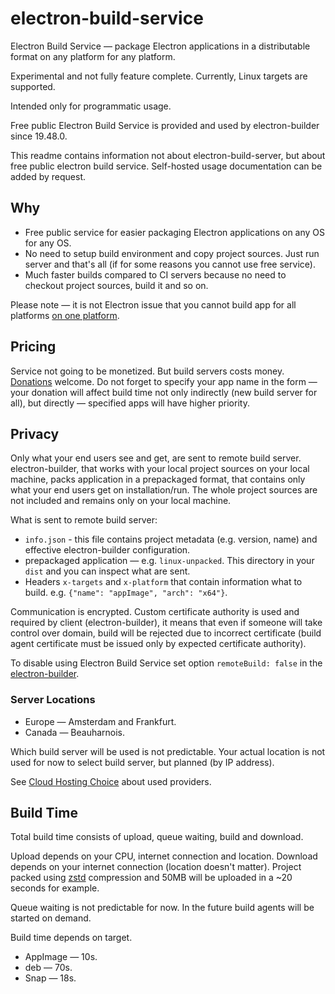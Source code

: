 # electron-build-service

Electron Build Service — package Electron applications in a distributable format on any platform for any platform.

Experimental and not fully feature complete. Currently, Linux targets are supported.

Intended only for programmatic usage.

Free public Electron Build Service is provided and used by electron-builder since 19.48.0.

This readme contains information not about electron-build-server, but about free public electron build service. Self-hosted usage documentation can be added by request. 

## Why

* Free public service for easier packaging Electron applications on any OS for any OS.
* No need to setup build environment and copy project sources. Just run server and that's all (if for some reasons you cannot use free service).
* Much faster builds compared to CI servers because no need to checkout project sources, build it and so on.

Please note — it is not Electron issue that you cannot build app for all platforms [on one platform](https://www.electron.build/multi-platform-build).

## Pricing

Service not going to be monetized. But build servers costs money. [Donations](https://donorbox.org/electron-build-service) welcome. Do not forget to specify your app name in the form — your donation will affect build time not only indirectly (new build server for all), but directly — specified apps will have higher priority.

## Privacy

Only what your end users see and get, are sent to remote build server. electron-builder, that works with your local project sources on your local machine, packs application in a prepackaged format, that contains only what your end users get on installation/run. The whole project sources are not included and remains only on your local machine.

What is sent to remote build server:
* `info.json` - this file contains project metadata (e.g. version, name) and effective electron-builder configuration.
* prepackaged application — e.g. `linux-unpacked`. This directory in your `dist` and you can inspect what are sent.
* Headers `x-targets` and `x-platform` that contain information what to build. e.g. `{"name": "appImage", "arch": "x64"}`.

Communication is encrypted. Custom certificate authority is used and required by client (electron-builder), it means that even if someone will take control over domain, build will be rejected due to incorrect certificate (build agent certificate must be issued only by expected certificate authority).

To disable using Electron Build Service set option `remoteBuild: false` in the [electron-builder](https://github.com/electron-userland/electron-builder).

### Server Locations

* Europe — Amsterdam and Frankfurt.
* Canada — Beauharnois.

Which build server will be used is not predictable. Your actual location is not used for now to select build server, but planned (by IP address).

See [Cloud Hosting Choice](cloud-hosting-choice.md) about used providers.

## Build Time

Total build time consists of upload, queue waiting, build and download.

Upload depends on your CPU, internet connection and location.
Download depends on your internet connection (location doesn't matter).
Project packed using [zstd](https://facebook.github.io/zstd/) compression and 50MB will be uploaded in a ~20 seconds for example.

Queue waiting is not predictable for now. In the future build agents will be started on demand.

Build time depends on target. 
* AppImage — 10s. 
* deb — 70s.
* Snap — 18s.